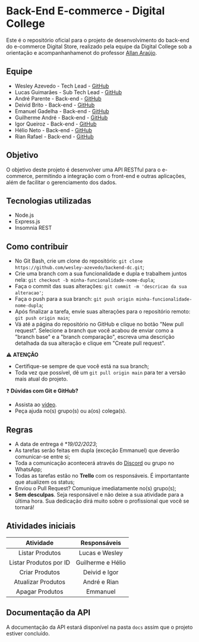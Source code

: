 # Back-End E-commerce - Digital College

Este é o repositório oficial para o projeto de desenvolvimento do back-end do e-commerce Digital Store, realizado pela equipe da Digital College sob a orientação e acompanhanhamenot do professor [Allan Araújo](https://github.com/allanhal).

## Equipe

- Wesley Azevedo - Tech Lead - [GitHub](https://github.com/wesley-azevedo)
- Lucas Guimarães - Sub Tech Lead - [GitHub](https://github.com/flucasguimaraes2016)
- André Parente - Back-end - [GitHub](https://github.com/Andre2217)
- Deivid Brito - Back-end - [GitHub](https://github.com/Deividlimabrito)
- Emanuel Gadelha - Back-end - [GitHub](https://github.com/EmmanuelFGadelha)
- Guilherme André - Back-end - [GitHub](https://github.com/guilhermeandradev)
- Igor Queiroz - Back-end - [GitHub](https://github.com/igorqroz)
- Hélio Neto - Back-end - [GitHub](https://github.com/jhelioneton)       
- Rian Rafael - Back-end - [GitHub](https://github.com/RianRafael)                        

## Objetivo

O objetivo deste projeto é desenvolver uma API RESTful para o e-commerce, permitindo a integração com o front-end e outras aplicações, além de facilitar o gerenciamento dos dados.

## Tecnologias utilizadas

- Node.js
- Express.js
- Insomnia REST

## Como contribuir

- No Git Bash, crie um clone do repositório: `git clone https://github.com/wesley-azevedo/backend-dc.git`;
- Crie uma branch com a sua funcionalidade e dupla e trabalhem juntos nela: `git checkout -b minha-funcionalidade-nome-dupla`;
- Faça o commit das suas alterações: `git commit -m 'descricao da sua alteracao'`;
- Faça o push para a sua branch: `git push origin minha-funcionalidade-nome-dupla`;
- Após finalizar a tarefa, envie suas alterações para o repositório remoto: `git push origin main`;
- Vá até a página do repositório no GitHub e clique no botão "New pull request". Selecione a branch que você acabou de enviar como a "branch base" e a "branch comparação", escreva uma descrição detalhada da sua alteração e clique em "Create pull request".

⚠️ **ATENÇÃO**
- Certifique-se sempre de que você está na sua branch;
- Toda vez que possível, dê um `git pull origin main` para ter a versão mais atual do projeto.

❓ **Dúvidas com Git e GitHub?**
- Assista ao [vídeo](https://www.youtube.com/watch?v=IMerCpaT_zM).
- Peça ajuda no(s) grupo(s) ou a(os) colega(s).

## Regras

- A data de entrega é **19/02/2023*;
- As tarefas serão feitas em dupla (exceção Emmanuel) que deverão comunicar-se entre si;
- Toda a comunicação acontecerá através do [Discord](https://discord.gg/yXaX529U) ou grupo no WhatsApp;
- Todas as tarefas estão no **Trello** com os responsáveis. É importantante que atualizem os status;
- Enviou o Pull Request? Comunique imediatamente no(s) grupo(s);
- **Sem desculpas**. Seja responsável e não deixe a sua atividade para a última hora. Sua dedicação dirá muito sobre o profissional que você se tornará!

## Atividades iniciais

Atividade | Responsáveis
:-------: | :-------: 
Listar Produtos | Lucas e Wesley
Listar Produtos por ID | Guilherme e Hélio
Criar Produtos | Deivid e Igor
Atualizar Produtos | André e Rian
Apagar Produtos | Emmanuel

## Documentação da API

A documentação da API estará disponível na pasta `docs` assim que o projeto estiver concluído.
